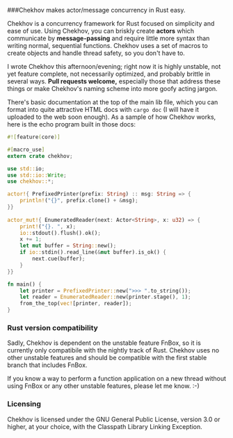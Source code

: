###Chekhov makes actor/message concurrency in Rust easy.

Chekhov is a concurrency framework for Rust focused on simplicity and ease of
use. Using Chekhov, you can briskly create __actors__ which communicate by
__message-passing__ and require little more syntax than writing normal,
sequential functions. Chekhov uses a set of macros to create objects and handle
thread safety, so you don't have to.

I wrote Chekhov this afternoon/evening; right now it is highly unstable, not yet
feature complete, not necessarily optimized, and probably brittle in several
ways. __Pull requests welcome,__ especially those that address these things or
make Chekhov's naming scheme into more goofy acting jargon.

There's basic documentation at the top of the main lib file, which you can
format into quite attractive HTML docs with `cargo doc` (I will have it uploaded
to the web soon enough). As a sample of how Chekhov works, here is the echo
program built in those docs:

```rust
#![feature(core)]

#[macro_use]
extern crate chekhov;

use std::io;
use std::io::Write;
use chekhov::*;

actor!{ PrefixedPrinter(prefix: String) :: msg: String => {
    println!("{}", prefix.clone() + &msg);
}}
 
actor_mut!{ EnumeratedReader(next: Actor<String>, x: u32) => {
    print!("{}. ", x);
    io::stdout().flush().ok();
    x += 1;
    let mut buffer = String::new();
    if io::stdin().read_line(&mut buffer).is_ok() {
        next.cue(buffer);
    }
}}

fn main() {
    let printer = PrefixedPrinter::new(">>> ".to_string());
    let reader = EnumeratedReader::new(printer.stage(), 1);
    from_the_top(vec![printer, reader]);
}
```

### Rust version compatibility

Sadly, Chekhov is dependent on the unstable feature FnBox, so it is currently 
only compatibile with the nightly track of Rust. Chekhov uses no other unstable
features and should be compatible with the first stable branch that includes
FnBox.

If you know a way to perform a function application on a new thread without
using FnBox or any other unstable features, please let me know. :-)

### Licensing

Chekhov is licensed under the GNU General Public License, version 3.0 or
higher, at your choice, with the Classpath Library Linking Exception.
